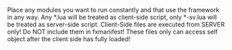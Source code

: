 Place any modules you want to run constantly and that use the framework in any way.
Any *.lua will be treated as client-side script, only *-sv.lua will be treated as server-side script.
Client-Side files are executed from SERVER only! Do NOT include them in fxmanifest!
These files only can access self object after the client side has fully loaded!